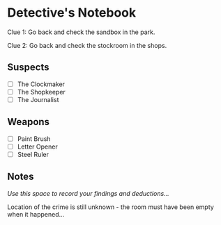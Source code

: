 # Detective's Notebook

Clue 1:
Go back and check the sandbox in the park.

Clue 2:
Go back and check the stockroom in the shops.

## Suspects
- [ ] The Clockmaker
- [ ] The Shopkeeper
- [ ] The Journalist

## Weapons
- [ ] Paint Brush
- [ ] Letter Opener
- [ ] Steel Ruler

## Notes
*Use this space to record your findings and deductions...*

Location of the crime is still unknown - the room must have been empty when it happened...
